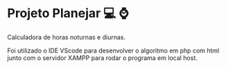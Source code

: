 # Projeto Planejar :computer: :watch:


Calculadora de horas noturnas e diurnas.

Foi utilizado o IDE VScode para desenvolver o algoritmo em php com html junto com o servidor XAMPP para rodar o programa em local host.
